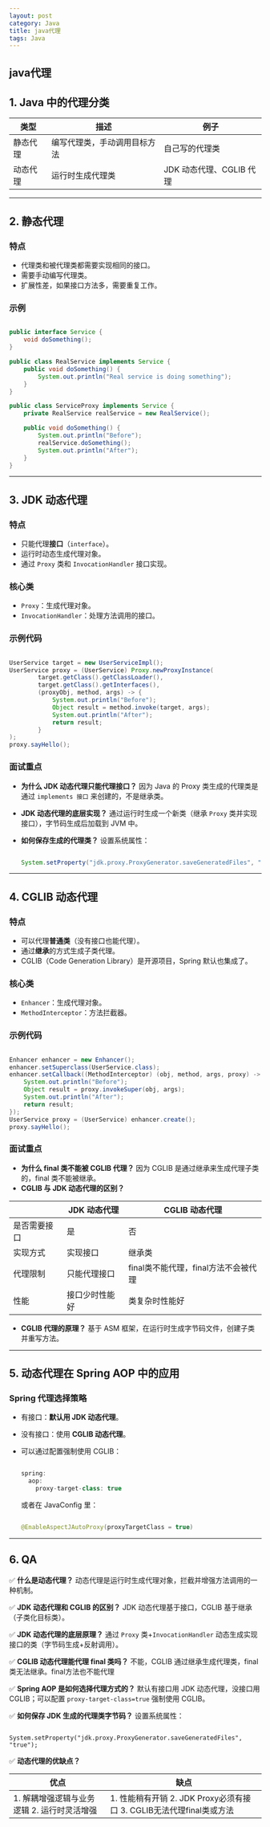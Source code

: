 ```yaml
---
layout: post
category: Java
title: java代理
tags: Java
---
```


## java代理

## 1. Java 中的代理分类



| 类型     | 描述                         | 例子                     |
| -------- | ---------------------------- | ------------------------ |
| 静态代理 | 编写代理类，手动调用目标方法 | 自己写的代理类           |
| 动态代理 | 运行时生成代理类             | JDK 动态代理、CGLIB 代理 |

------

## 2. 静态代理

### 特点

- 代理类和被代理类都需要实现相同的接口。
- 需要手动编写代理类。
- 扩展性差，如果接口方法多，需要重复工作。

### 示例

```java

public interface Service {
    void doSomething();
}

public class RealService implements Service {
    public void doSomething() {
        System.out.println("Real service is doing something");
    }
}

public class ServiceProxy implements Service {
    private RealService realService = new RealService();

    public void doSomething() {
        System.out.println("Before");
        realService.doSomething();
        System.out.println("After");
    }
}
```

------

## 3. JDK 动态代理

### 特点

- 只能代理**接口**（`interface`）。
- 运行时动态生成代理对象。
- 通过 `Proxy` 类和 `InvocationHandler` 接口实现。

### 核心类

- `Proxy`：生成代理对象。
- `InvocationHandler`：处理方法调用的接口。

### 示例代码

```java

UserService target = new UserServiceImpl();
UserService proxy = (UserService) Proxy.newProxyInstance(
        target.getClass().getClassLoader(),
        target.getClass().getInterfaces(),
        (proxyObj, method, args) -> {
            System.out.println("Before");
            Object result = method.invoke(target, args);
            System.out.println("After");
            return result;
        }
);
proxy.sayHello();
```

### 面试重点

- **为什么 JDK 动态代理只能代理接口？**
   因为 Java 的 Proxy 类生成的代理类是通过 `implements 接口` 来创建的，不是继承类。

- **JDK 动态代理的底层实现？**
   通过运行时生成一个新类（继承 `Proxy` 类并实现接口），字节码生成后加载到 JVM 中。

- **如何保存生成的代理类？**
   设置系统属性：

  ```java
  
  System.setProperty("jdk.proxy.ProxyGenerator.saveGeneratedFiles", "true");
  ```

------

## 4. CGLIB 动态代理

### 特点

- 可以代理**普通类**（没有接口也能代理）。
- 通过**继承**的方式生成子类代理。
- CGLIB（Code Generation Library）是开源项目，Spring 默认也集成了。

### 核心类

- `Enhancer`：生成代理对象。
- `MethodInterceptor`：方法拦截器。

### 示例代码

```java

Enhancer enhancer = new Enhancer();
enhancer.setSuperclass(UserService.class);
enhancer.setCallback((MethodInterceptor) (obj, method, args, proxy) -> {
    System.out.println("Before");
    Object result = proxy.invokeSuper(obj, args);
    System.out.println("After");
    return result;
});
UserService proxy = (UserService) enhancer.create();
proxy.sayHello();
```

### 面试重点

- **为什么 final 类不能被 CGLIB 代理？**
   因为 CGLIB 是通过继承来生成代理子类的，final 类不能被继承。
- **CGLIB 与 JDK 动态代理的区别？**



|              | JDK 动态代理   | CGLIB 动态代理                       |
| ------------ | -------------- | ------------------------------------ |
| 是否需要接口 | 是             | 否                                   |
| 实现方式     | 实现接口       | 继承类                               |
| 代理限制     | 只能代理接口   | final类不能代理，final方法不会被代理 |
| 性能         | 接口少时性能好 | 类复杂时性能好                       |

- **CGLIB 代理的原理？**
   基于 ASM 框架，在运行时生成字节码文件，创建子类并重写方法。

------

## 5. 动态代理在 Spring AOP 中的应用

### Spring 代理选择策略

- 有接口：**默认用 JDK 动态代理**。

- 没有接口：使用 **CGLIB 动态代理**。

- 可以通过配置强制使用 CGLIB：

  ```java
  
  spring:
    aop:
      proxy-target-class: true
  ```

  或者在 JavaConfig 里：

  ```java
  
  @EnableAspectJAutoProxy(proxyTargetClass = true)
  ```

------

## 6. QA

✅ **什么是动态代理？**
 动态代理是运行时生成代理对象，拦截并增强方法调用的一种机制。

✅ **JDK 动态代理和 CGLIB 的区别？**
 JDK 动态代理基于接口，CGLIB 基于继承（子类化目标类）。

✅ **JDK 动态代理的底层原理？**
 通过 `Proxy` 类+`InvocationHandler` 动态生成实现接口的类（字节码生成+反射调用）。

✅ **CGLIB 动态代理能代理 final 类吗？**
 不能，CGLIB 通过继承生成代理类，final 类无法继承。final方法也不能代理

✅ **Spring AOP 是如何选择代理方式的？**
 默认有接口用 JDK 动态代理，没接口用 CGLIB；可以配置 `proxy-target-class=true` 强制使用 CGLIB。

✅ **如何保存 JDK 生成的代理类字节码？**
 设置系统属性：

```

System.setProperty("jdk.proxy.ProxyGenerator.saveGeneratedFiles", "true");
```

✅ **动态代理的优缺点？**



| 优点                                        | 缺点                                                         |
| ------------------------------------------- | ------------------------------------------------------------ |
| 1. 解耦增强逻辑与业务逻辑 2. 运行时灵活增强 | 1. 性能稍有开销 2. JDK Proxy必须有接口 3. CGLIB无法代理final类或方法 |